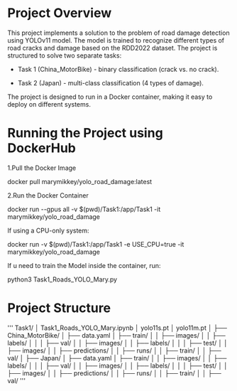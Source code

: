 # Project Overview

This project implements a solution to the problem of road damage detection using YOLOv11 model. The model is trained to recognize different types of road cracks and damage based on the RDD2022 dataset. 
The project is structured to solve two separate tasks:

- Task 1 (China_MotorBike) - binary classification (crack vs. no crack).

- Task 2 (Japan) - multi-class classification (4 types of damage).

The project is designed to run in a Docker container, making it easy to deploy on different systems.

# Running the Project using DockerHub

1.Pull the Docker Image

docker pull marymikkey/yolo_road_damage:latest

2.Run the Docker Container

docker run --gpus all -v $(pwd)/Task1:/app/Task1 -it marymikkey/yolo_road_damage

If using a CPU-only system:

docker run -v $(pwd)/Task1:/app/Task1 -e USE_CPU=true -it marymikkey/yolo_road_damage

If u need to train the Model inside the container, run:

python3 Task1_Roads_YOLO_Mary.py

# Project Structure
'''
Task1/
│   Task1_Roads_YOLO_Mary.ipynb
│   yolo11s.pt
│   yolo11m.pt
│
├── China_MotorBike/
│   ├── data.yaml
│   ├── train/
│   │   ├── images/
│   │   ├── labels/
│   │
│   ├── val/
│   │   ├── images/
│   │   ├── labels/
│   │
│   ├── test/
│   │   ├── images/
│   │   ├── predictions/
│
│   ├── runs/
│   │   ├── train/
│   │   ├── val/
│
├── Japan/
│   ├── data.yaml
│   ├── train/
│   │   ├── images/
│   │   ├── labels/
│   │
│   ├── val/
│   │   ├── images/
│   │   ├── labels/
│   │
│   ├── test/
│   │   ├── images/
│   │   ├── predictions/
│
│   ├── runs/
│   │   ├── train/
│   │   ├── val/
'''

